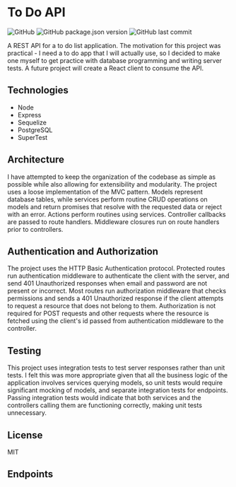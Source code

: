 # To Do API

![GitHub](https://img.shields.io/github/license/michaelacook/to-do-api)
![GitHub package.json version](https://img.shields.io/github/package-json/v/michaelacook/to-do-api)
![GitHub last commit](https://img.shields.io/github/last-commit/michaelacook/to-do-api)

A REST API for a to do list application. The motivation for this project was practical - I need a to do app that I will actually use, so I decided to make one myself to get practice with database programming and writing server tests. A future project will create a React client to consume the API.

## Technologies

- Node
- Express
- Sequelize
- PostgreSQL
- SuperTest

## Architecture 
I have attempted to keep the organization of the codebase as simple as possible while also allowing for extensibility and modularity. The project uses a loose implementation of the MVC pattern. Models represent database tables, while services perform routine CRUD operations on models and return promises that resolve with the requested data or reject with an error. Actions perform routines using services. Controller callbacks are passed to route handlers. Middleware closures run on route handlers prior to controllers.

## Authentication and Authorization 
The project uses the HTTP Basic Authentication protocol. Protected routes run authentication middleware to authenticate the client with the server, and send 401 Unauthorized responses when email and password are not present or incorrect. Most routes run authorization middleware that checks permissions and sends a 401 Unauthorized response if the client attempts to request a resource that does not belong to them. Authorization is not required for POST requests and other requests where the resource is fetched using the client's id passed from authentication middleware to the controller.

## Testing 
This project uses integration tests to test server responses rather than unit tests. I felt this was more appropriate given that all the business logic of the application involves services querying models, so unit tests would require significant mocking of models, and separate integration tests for endpoints. Passing integration tests would indicate that both services and the controllers calling them are functioning correctly, making unit tests unnecessary.

## License

MIT

## Endpoints
